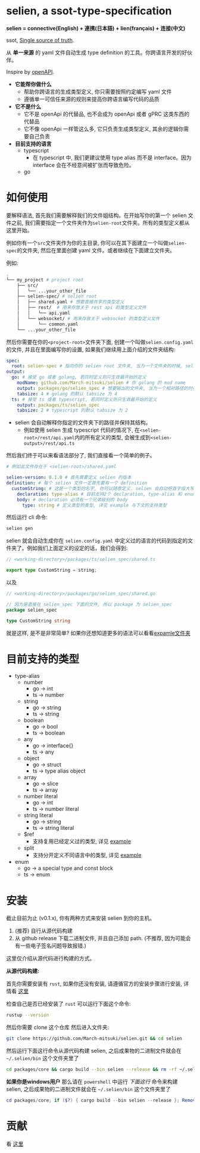 # selien, a ssot-type-specification

**selien = connective(English) + 連携(日本語) + lien(français) + 连接(中文)**

ssot, [Single source of truth](https://en.wikipedia.org/wiki/Single_source_of_truth).

从 **单一来源** 的 yaml 文件自动生成 type definition 的工具。你跨语言开发的好伙伴。

Inspire by [openAPI](https://www.openapis.org/).

- **它能帮你做什么**
  - 帮助你跨语言的生成类型定义, 你只需要按照约定编写 yaml 文件
  - 遵循单一可信任来源的规则来提高你跨语言编写代码的品质
- **它不是什么**
  - 它不是 openApi 的代替品, 也不会成为 openApi 或者 gPRC 这类东西的代替品
  - 它不像 openApi 一样管这么多, 它只负责生成类型定义, 其余的逻辑你需要自己负责
- **目前支持的语言**
  - typescript
    - 在 typescript 中, 我们更建议使用 type alias 而不是 interface。因为 interface 会在不经意间被扩张而导致危险。
  - go

# 如何使用

要解释语法, 首先我们需要解释我们的文件姐结构。在开始写你的第一个 selien 文件之前, 我们需要指定一个文件夹作为`selien-root`文件夹。所有的类型定义都从这里开始。

例如你有一个`src`文件夹作为你的主目录, 你可以在其下面建立一个叫做`selien-spec`的文件夹, 然后在里面创建 yaml 文件。或者继续在下面建立文件夹。

例如:

```sh
.
└── my_project # project root
    ├── src/
    │   └── ...your_other_file
    ├── selien-spec/ # selien root
    │   ├── shared.yaml # 想要直接共享的类型定义
    │   ├── rest/  # 用来存放关于 rest api 的类型定义文件
    │   │   └── api.yaml
    │   └── websocket/ # 用来存放关于 websocket 的类型定义文件
    │       └── common.yaml
    └── ...your_other_file
```

然后你需要在你的`<project-root>`文件夹下面, 创建一个叫做`selien.config.yaml`的文件, 并且在里面编写你的设置, 如果我们继续用上面介绍的文件夹结构:

```yaml
spec:
  root: selien-spec # 指向你的 selien root 文件夹, 当为一个文件夹的时候, selien 会在给定的文件夹中寻找 selien.config.yaml 文件. 当给到文件路径的时候, selien 会直接使用那个文件. 当给到相对路径时, selien 会在当前的 working directory 进行上述工作.
output:
  go: # 接受 go 或者 golang, 若同时定义则只生效最开始的定义
    modName: github.com/March-mitsuki/selien # 你 golang 的 mod name
    output: packages/go/selien_spec # 想要输出的文件夹, 当为一个相对路径的时候, selien 会从当前的 working directory 开始算起.
    tabsize: 4 # golang 的默认 tabsize 为 4
  ts: # 接受 ts 或者 typescript, 若同时定义则只生效最开始的定义
    output: packages/ts/selien_spec
    tabsize: 2 # typescript 的默认 tabsize 为 2
```

- selien 会自动解释你指定的文件夹下的路径并保持其结构。
  - 例如使用 selien 生成 typescript 代码的情况下, 在`<selien-root>/rest/api.yaml`内的所有定义的类型, 会被生成到`<selien-output>/rest/api.ts`

然后我们终于可以来看语法部分了, 我们直接看一个简单的例子。

```yaml
# 例如此文件存在于 <selien-root>/shared.yaml

selien-version: 0.1.0 # 首先需要定义 selien 的版本
definition: # 每个 selien 文件一定首先要有一个 definition
  customString: # 这是一个类型的名字, 你可以随意定义. selien 会自动把首字母大写.
    declaration: type-alias # 目前支持2个 declaration, type-alias 和 enum.
    body: # declaration 必须有一个兄弟级别的 body
      type: string # 定义类型的类型, 详见 example 与下文的支持类型
```

然后运行 cli 命令:

```bash
selien gen
```

selien 就会自动生成你在 `selien.config.yaml` 中定义过的语言的代码到指定的文件夹了。例如我们上面定义的设定的话，我们会得到:
```ts
// <working-directory>/packages/ts/selien_spec/shared.ts

export type CustomString = string;

```
以及
```go
// <working-directory>/packages/go/selien_spec/shared.go

// 因为是直接在 selien_spec 下面的文件, 所以 package 为 selien_spec
package selien_spec

type CustomString string

```

就是这样, 是不是非常简单? 如果你还想知道更多的语法可以看看[expamle文件夹](../../example/spec/)

# 目前支持的类型

- type-alias
  - number
    - go -> int
    - ts -> number
  - string
    - go -> string
    - ts -> string
  - boolean
    - go -> bool
    - ts -> boolean
  - any
    - go -> interface{}
    - ts -> any
  - object
    - go -> struct
    - ts -> type alias object
  - array
    - go -> slice
    - ts -> array
  - number literal
    - go -> int
    - ts -> number literal
  - string literal
    - go -> string
    - ts -> string literal
  - $ref
    - 支持复用已经定义过的类型, 详见 [example](../../example/spec/ref.md)
  - split
    - 支持分开定义不同语言中的类型, 详见 [example](../../example/spec/split.md)
- enum
  - go -> a special type and const block
  - ts -> enum

# 安装

截止目前为止 (v0.1.x), 你有两种方式来安装 selien 到你的主机。
1. (推荐) 自行从源代码构建
2. 从 github release 下载二进制文件, 并且自己添加 path. (不推荐, 因为可能会有一些电子签名问题导致报错.)
   
这里仅介绍从源代码进行构建的方式。

**从源代码构建:**

首先你需要安装有 `rust`, 如果你还没有安装, 请遵循官方的安装步骤进行安装, 详情看 [这里](https://www.rust-lang.org/)

检查自己是否已经安装了 `rust` 可以运行下面这个命令:
```sh
rustup --version
```

然后你需要 clone 这个仓库 然后进入文件夹:
```sh
git clone https://github.com/March-mitsuki/selien.git && cd selien
```

然后运行下面这行命令从源代码构建 selien, 之后成果物的二进制文件就会在 `~/.selien/bin` 这个文件夹里了
```sh
cd packages/core && cargo build --bin selien --release && rm -rf ~/.selien && mkdir ~/.selien/bin && mv target/release/selien ~/.selien/bin && echo 'Selien is install to ~/.selien/bin'
```

**如果你是windows用户**
那么请在 `powershell` 中运行 _下面这行_ 命令来构建 selien, 之后成果物的二进制文件就会在 `~/.selien/bin` 这个文件夹里了
```powershell
cd packages/core; if ($?) { cargo build --bin selien --release }; Remove-Item -Path ~/.selien -Recurse -ErrorAction Ignore; mkdir ~/.selien/bin; if ($?) { mv target/release/selien.exe ~/.selien/bin }
```

# 贡献

看 [这里](../contribute/zh.md)
